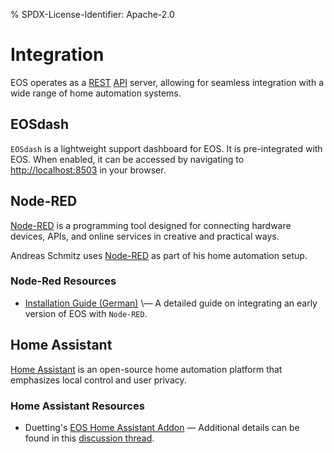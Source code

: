 % SPDX-License-Identifier: Apache-2.0

# Integration

EOS operates as a [REST](https://en.wikipedia.org/wiki/REST) [API](https://restfulapi.net/) server,
allowing for seamless integration with a wide range of home automation systems.

## EOSdash

`EOSdash` is a lightweight support dashboard for EOS. It is pre-integrated with EOS. When enabled,
it can be accessed by navigating to [http://localhost:8503](http://localhost:8503) in your browser.

## Node-RED

[Node-RED](https://nodered.org/) is a programming tool designed for connecting hardware devices,
APIs, and online services in creative and practical ways.

Andreas Schmitz uses [Node-RED](https://nodered.org/) as part of his home automation setup.

### Node-Red Resources

- [Installation Guide (German)](https://meintechblog.de/2024/09/05/andreas-schmitz-joerg-installiert-mein-energieoptimierungssystem/)
  \— A detailed guide on integrating an early version of EOS with `Node-RED`.

## Home Assistant

[Home Assistant](https://www.home-assistant.io/) is an open-source home automation platform that
emphasizes local control and user privacy.

### Home Assistant Resources

- Duetting's [EOS Home Assistant Addon](https://github.com/Duetting/ha_eos_addon) — Additional
  details can be found in this [discussion thread](https://github.com/Akkudoktor-EOS/EOS/discussions/294).
